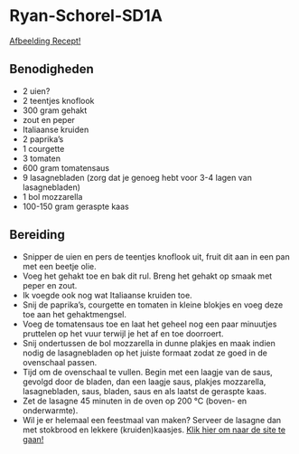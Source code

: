 # Ryan-Schorel-SD1A

[Afbeelding Recept!](https://en.wikipedia.org/wiki/Lasagna#/media/File:Lasagne_-_stonesoup.jpg)

## Benodigheden

* 2 uien?
* 2 teentjes knoflook
* 300 gram gehakt
* zout en peper
* Italiaanse kruiden
* 2 paprika’s
* 1 courgette
* 3 tomaten
* 600 gram tomatensaus
* 9 lasagnebladen (zorg dat je genoeg hebt voor 3-4 lagen van lasagnebladen)
* 1 bol mozzarella
* 100-150 gram geraspte kaas

## Bereiding

* Snipper de uien en pers de teentjes knoflook uit, fruit dit aan in een pan met een beetje olie. 
* Voeg het gehakt toe en bak dit rul. Breng het gehakt op smaak met peper en zout. 
* Ik voegde ook nog wat Italiaanse kruiden toe.
* Snij de paprika’s, courgette en tomaten in kleine blokjes en voeg deze toe aan het gehaktmengsel. 
* Voeg de tomatensaus toe en laat het geheel nog een paar minuutjes pruttelen op het vuur terwijl je het af en toe doorroert.  
* Snij ondertussen de bol mozzarella in dunne plakjes en maak indien nodig de lasagnebladen op het juiste formaat zodat ze goed in de ovenschaal passen.
* Tijd om de ovenschaal te vullen. Begin met een laagje van de saus, gevolgd door de bladen, dan een laagje saus, plakjes mozzarella, lasagnebladen, saus, bladen, saus en als laatst de geraspte kaas.
* Zet de lasagne 45 minuten in de oven op 200 °C (boven- en onderwarmte).
* Wil je er helemaal een feestmaal van maken? Serveer de lasagne dan met stokbrood en lekkere (kruiden)kaasjes.
[Klik hier om naar de site te gaan!](https://www.laurasbakery.nl/lasagne/)
